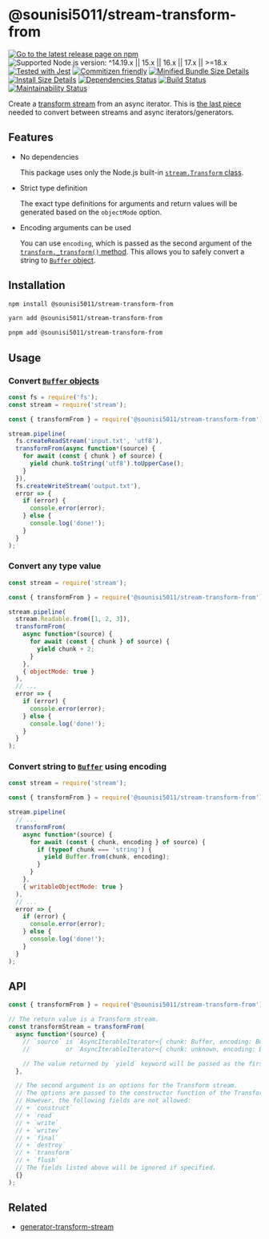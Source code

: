 # @sounisi5011/stream-transform-from

[![Go to the latest release page on npm](https://img.shields.io/npm/v/@sounisi5011/stream-transform-from.svg)](https://www.npmjs.com/package/@sounisi5011/stream-transform-from)
![Supported Node.js version: ^14.19.x || 15.x || 16.x || 17.x || >=18.x](https://img.shields.io/static/v1?label=node&message=%5E14.19.x%20%7C%7C%2015.x%20%7C%7C%2016.x%20%7C%7C%2017.x%20%7C%7C%20%3E%3D18.x&color=brightgreen)
[![Tested with Jest](https://img.shields.io/badge/tested_with-jest-99424f.svg)](https://github.com/facebook/jest)
[![Commitizen friendly](https://img.shields.io/badge/commitizen-friendly-brightgreen.svg)](http://commitizen.github.io/cz-cli/)
[![Minified Bundle Size Details](https://img.shields.io/bundlephobia/min/@sounisi5011/stream-transform-from)](https://bundlephobia.com/result?p=%40sounisi5011%2Fstream-transform-from)
[![Install Size Details](https://packagephobia.com/badge?p=%40sounisi5011%2Fstream-transform-from)](https://packagephobia.com/result?p=%40sounisi5011%2Fstream-transform-from)
[![Dependencies Status](https://status.david-dm.org/gh/sounisi5011/npm-packages.svg?path=packages%2Fstream-transform-from)](https://david-dm.org/sounisi5011/npm-packages?path=packages%2Fstream-transform-from)
[![Build Status](https://github.com/sounisi5011/npm-packages/actions/workflows/ci.yaml/badge.svg)](https://github.com/sounisi5011/npm-packages/actions/workflows/ci.yaml)
[![Maintainability Status](https://api.codeclimate.com/v1/badges/26495b68302f7ff963c3/maintainability)](https://codeclimate.com/github/sounisi5011/npm-packages/maintainability)

[`stream.Transform` class]: https://nodejs.org/docs/latest/api/stream.html#stream_class_stream_transform
[`Buffer` object]: https://nodejs.org/api/buffer.html

Create a [transform stream][`stream.Transform` class] from an async iterator.
This is [the last piece](https://github.com/nodejs/node/issues/27140#issuecomment-533266638) needed to convert between streams and async iterators/generators.

## Features

* No dependencies

    This package uses only the Node.js built-in [`stream.Transform` class].

* Strict type definition

    The exact type definitions for arguments and return values will be generated based on the `objectMode` option.

* Encoding arguments can be used

    You can use `encoding`, which is passed as the second argument of the [`transform._transform()` method](https://nodejs.org/docs/latest/api/stream.html#stream_transform_transform_chunk_encoding_callback).
    This allows you to safely convert a string to [`Buffer` object].

## Installation

```sh
npm install @sounisi5011/stream-transform-from
```

```sh
yarn add @sounisi5011/stream-transform-from
```

```sh
pnpm add @sounisi5011/stream-transform-from
```

## Usage

### Convert [`Buffer` objects][`Buffer` object]

```js
const fs = require('fs');
const stream = require('stream');

const { transformFrom } = require('@sounisi5011/stream-transform-from');

stream.pipeline(
  fs.createReadStream('input.txt', 'utf8'),
  transformFrom(async function*(source) {
    for await (const { chunk } of source) {
      yield chunk.toString('utf8').toUpperCase();
    }
  }),
  fs.createWriteStream('output.txt'),
  error => {
    if (error) {
      console.error(error);
    } else {
      console.log('done!');
    }
  }
);
```

### Convert any type value

```js
const stream = require('stream');

const { transformFrom } = require('@sounisi5011/stream-transform-from');

stream.pipeline(
  stream.Readable.from([1, 2, 3]),
  transformFrom(
    async function*(source) {
      for await (const { chunk } of source) {
        yield chunk + 2;
      }
    },
    { objectMode: true }
  ),
  // ...
  error => {
    if (error) {
      console.error(error);
    } else {
      console.log('done!');
    }
  }
);
```

### Convert string to [`Buffer`][`Buffer` object] using encoding

```js
const stream = require('stream');

const { transformFrom } = require('@sounisi5011/stream-transform-from');

stream.pipeline(
  // ...
  transformFrom(
    async function*(source) {
      for await (const { chunk, encoding } of source) {
        if (typeof chunk === 'string') {
          yield Buffer.from(chunk, encoding);
        }
      }
    },
    { writableObjectMode: true }
  ),
  // ...
  error => {
    if (error) {
      console.error(error);
    } else {
      console.log('done!');
    }
  }
);
```

## API

```js
const { transformFrom } = require('@sounisi5011/stream-transform-from');

// The return value is a Transform stream.
const transformStream = transformFrom(
  async function*(source) {
    // `source` is `AsyncIterableIterator<{ chunk: Buffer, encoding: BufferEncoding }>`
    //          or `AsyncIterableIterator<{ chunk: unknown, encoding: BufferEncoding }>` type

    // The value returned by `yield` keyword will be passed as the first argument of `transform.push()` method.
  },

  // The second argument is an options for the Transform stream.
  // The options are passed to the constructor function of the Transform class.
  // However, the following fields are not allowed:
  // + `construct`
  // + `read`
  // + `write`
  // + `writev`
  // + `final`
  // + `destroy`
  // + `transform`
  // + `flush`
  // The fields listed above will be ignored if specified.
  {}
);
```

## Related

* [generator-transform-stream](https://github.com/bealearts/generator-transform-stream)
